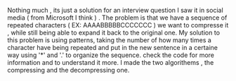   Nothing much , its just a solution for an interview question I saw it in social media ( from Microsoft I think ) .
  The problem is that we have a sequence of repeated characters ( EX: AAAABBBBBCCCCCCC ) we want to compresse it ,
while still being able to expand it back to the original one.
  My solution to this problem is using patterns, taking the number of how many times a character have being repeated
and put in the new sentence in a certaine way using '*' and '.' to organize the sequence.
check the code for more information and to understand it more.
  I made the two algorithems , the compressing and the decompressing one. 
